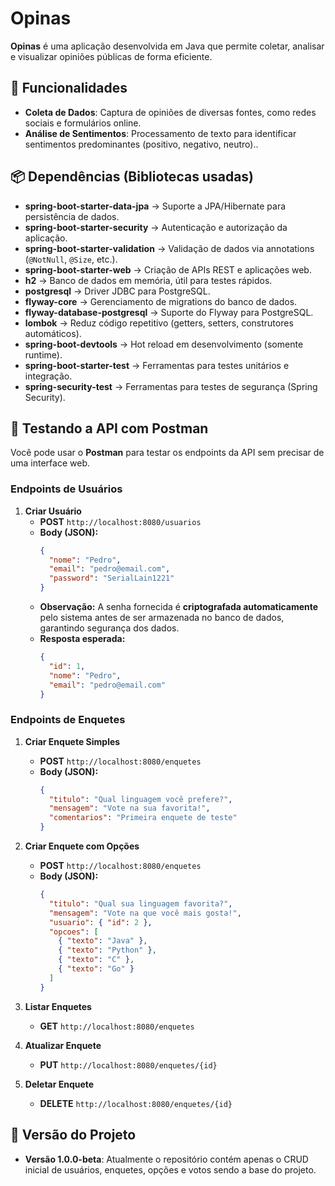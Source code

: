 # Opinas

**Opinas** é uma aplicação desenvolvida em Java que permite coletar, analisar e visualizar opiniões públicas de forma eficiente.

## 🚀 Funcionalidades

- **Coleta de Dados**: Captura de opiniões de diversas fontes, como redes sociais e formulários online.
- **Análise de Sentimentos**: Processamento de texto para identificar sentimentos predominantes (positivo, negativo, neutro)..

## 📦 Dependências (Bibliotecas usadas)

- **spring-boot-starter-data-jpa** → Suporte a JPA/Hibernate para persistência de dados.
- **spring-boot-starter-security** → Autenticação e autorização da aplicação.
- **spring-boot-starter-validation** → Validação de dados via annotations (`@NotNull`, `@Size`, etc.).
- **spring-boot-starter-web** → Criação de APIs REST e aplicações web.
- **h2** → Banco de dados em memória, útil para testes rápidos.
- **postgresql** → Driver JDBC para PostgreSQL.
- **flyway-core** → Gerenciamento de migrations do banco de dados.
- **flyway-database-postgresql** → Suporte do Flyway para PostgreSQL.
- **lombok** → Reduz código repetitivo (getters, setters, construtores automáticos).
- **spring-boot-devtools** → Hot reload em desenvolvimento (somente runtime).
- **spring-boot-starter-test** → Ferramentas para testes unitários e integração.
- **spring-security-test** → Ferramentas para testes de segurança (Spring Security).

## 🧪 Testando a API com Postman

Você pode usar o **Postman** para testar os endpoints da API sem precisar de uma interface web.

### Endpoints de Usuários

1. **Criar Usuário**  
   - **POST** `http://localhost:8080/usuarios`  
   - **Body (JSON):**
     ```json
     {
       "nome": "Pedro",
       "email": "pedro@email.com",
       "password": "SerialLain1221"
     }
     ```
   - **Observação:** A senha fornecida é **criptografada automaticamente** pelo sistema antes de ser armazenada no banco de dados, garantindo segurança dos dados.
   - **Resposta esperada:**  
     ```json
     {
       "id": 1,
       "nome": "Pedro",
       "email": "pedro@email.com"
     }
     ```

### Endpoints de Enquetes

1. **Criar Enquete Simples**  
   - **POST** `http://localhost:8080/enquetes`  
   - **Body (JSON):**
     ```json
     {
       "titulo": "Qual linguagem você prefere?",
       "mensagem": "Vote na sua favorita!",
       "comentarios": "Primeira enquete de teste"
     }
     ```

2. **Criar Enquete com Opções**  
   - **POST** `http://localhost:8080/enquetes`  
   - **Body (JSON):**
     ```json
     {
       "titulo": "Qual sua linguagem favorita?",
       "mensagem": "Vote na que você mais gosta!",
       "usuario": { "id": 2 },
       "opcoes": [
         { "texto": "Java" },
         { "texto": "Python" },
         { "texto": "C" },
         { "texto": "Go" }
       ]
     }
     ```

3. **Listar Enquetes**  
   - **GET** `http://localhost:8080/enquetes`

4. **Atualizar Enquete**  
   - **PUT** `http://localhost:8080/enquetes/{id}`

5. **Deletar Enquete**  
   - **DELETE** `http://localhost:8080/enquetes/{id}`

## 📝 Versão do Projeto

- **Versão  1.0.0-beta**: Atualmente o repositório contém apenas o CRUD inicial de usuários, enquetes, opções e votos sendo a base do projeto.
